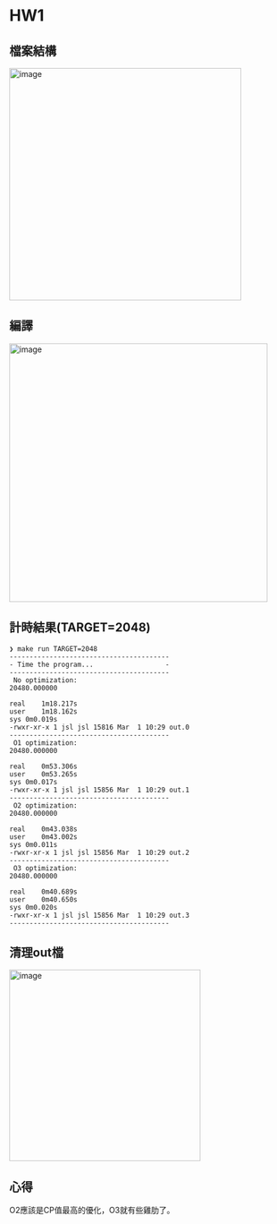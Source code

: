 # HW1

## 檔案結構
<img width="415" alt="image" src="https://user-images.githubusercontent.com/37164678/220504706-0ce63e9d-e9bd-4b27-a0c9-e5221588b814.png">

## 編譯
<img width="462" alt="image" src="https://user-images.githubusercontent.com/37164678/220504861-759bd81c-30d3-4a20-90cd-4e10e5e0116f.png">

## 計時結果(TARGET=2048)
```shell
❯ make run TARGET=2048
----------------------------------------
- Time the program...                  -
----------------------------------------
 No optimization: 
20480.000000

real	1m18.217s
user	1m18.162s
sys	0m0.019s
-rwxr-xr-x 1 jsl jsl 15816 Mar  1 10:29 out.0
----------------------------------------
 O1 optimization: 
20480.000000

real	0m53.306s
user	0m53.265s
sys	0m0.017s
-rwxr-xr-x 1 jsl jsl 15856 Mar  1 10:29 out.1
----------------------------------------
 O2 optimization: 
20480.000000

real	0m43.038s
user	0m43.002s
sys	0m0.011s
-rwxr-xr-x 1 jsl jsl 15856 Mar  1 10:29 out.2
----------------------------------------
 O3 optimization: 
20480.000000

real	0m40.689s
user	0m40.650s
sys	0m0.020s
-rwxr-xr-x 1 jsl jsl 15856 Mar  1 10:29 out.3
----------------------------------------
```

## 清理out檔
<img width="342" alt="image" src="https://user-images.githubusercontent.com/37164678/220505652-d70e37e7-3297-4ae6-bce3-fa97cb0db3ad.png">

## 心得
O2應該是CP值最高的優化，O3就有些雞肋了。
